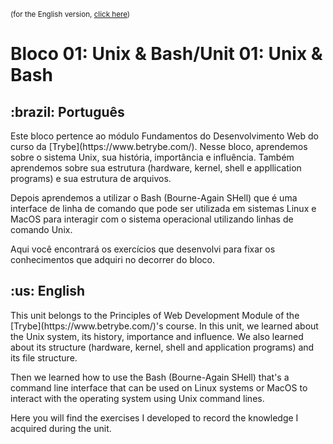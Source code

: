 <small>(for the English version, <a href="#en">click here</a>)</small>

# Bloco 01: Unix & Bash/Unit 01: Unix & Bash

<h2>:brazil: Português</h2>
<p>Este bloco pertence ao módulo Fundamentos do Desenvolvimento Web do curso da [Trybe](https://www.betrybe.com/). Nesse bloco, aprendemos sobre o sistema Unix, sua história, importância e influência. Também aprendemos sobre sua estrutura (hardware, kernel, shell e appllication programs) e sua estrutura de arquivos.</p>
<p>Depois aprendemos a utilizar o Bash (Bourne-Again SHell) que é uma interface de linha de comando que pode ser utilizada em sistemas Linux e MacOS para interagir com o sistema operacional utilizando linhas de comando Unix.</p>
<p>Aqui você encontrará os exercícios que desenvolvi para fixar os conhecimentos que adquiri no decorrer do bloco.</p>

<h2 id="en">:us: English</h2>
<p>This unit belongs to the Principles of Web Development Module of the [Trybe](https://www.betrybe.com/)'s course. In this unit, we learned about the Unix system, its history, importance and influence. We also learned about its structure (hardware, kernel, shell and application programs) and its file structure.</p>
<p>Then we learned how to use the Bash (Bourne-Again SHell) that's a command line interface that can be used on Linux systems or MacOS to interact with the operating system using Unix command lines.</p>
<p>Here you will find the exercises I developed to record the knowledge I acquired during the unit.</p>
